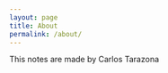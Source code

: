 ```yaml
---
layout: page
title: About
permalink: /about/
---
```


<p class="about">This notes are made by Carlos Tarazona</p>
